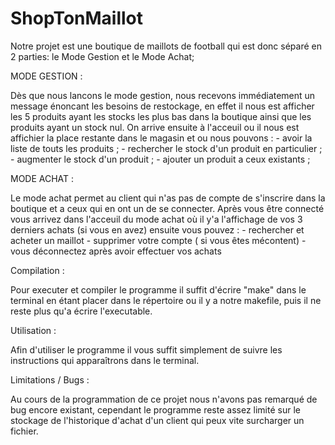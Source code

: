 # ShopTonMaillot

Notre projet est une boutique de maillots de football qui est donc séparé en 2 parties: le Mode Gestion et le Mode Achat;

MODE GESTION :

Dès que nous lancons le mode gestion, nous recevons immédiatement un message énoncant les besoins de restockage, en effet il nous est afficher les 5 produits ayant les stocks
les plus bas dans la boutique ainsi que les produits ayant un stock nul. 
On arrive ensuite à l'acceuil ou il nous est affichier la place restante dans le magasin et ou nous pouvons : - avoir la liste de touts les produits ;
                                                                                                               - rechercher le stock d'un produit en particulier ;
                                                                                                               - augmenter le stock d'un produit ;
                                                                                                               - ajouter un produit a ceux existants ;

MODE ACHAT :

Le mode achat permet au client qui n'as pas de compte de s'inscrire dans la boutique et a ceux qui en ont un de se connecter. Après vous être connecté vous arrivez dans 
l'acceuil du mode achat où il y'a l'affichage de vos 3 derniers achats (si vous en avez) ensuite vous pouvez : - rechercher et acheter un maillot
                                                                                                               - supprimer votre compte ( si vous êtes mécontent)
                                                                                                               - vous déconnectez après avoir effectuer vos achats

Compilation : 

Pour executer et compiler le programme il suffit d'écrire "make" dans le terminal en étant placer dans le répertoire ou il y a notre makefile, puis il ne reste plus qu'a 
écrire l'executable.

Utilisation :

Afin d'utiliser le programme il vous suffit simplement de suivre les instructions qui apparaîtrons dans le terminal.

Limitations / Bugs :

Au cours de la programmation de ce projet nous n'avons pas remarqué de bug encore existant, cependant le programme reste assez limité sur le stockage de l'historique d'achat
d'un client qui peux vite surcharger un fichier.



